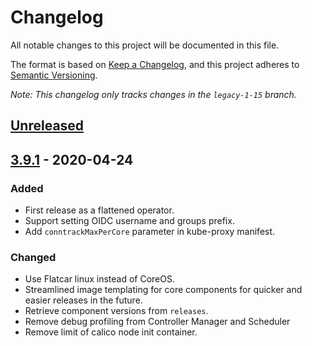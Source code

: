 # Changelog

All notable changes to this project will be documented in this file.

The format is based on [Keep a Changelog](https://keepachangelog.com/en/1.0.0/),
and this project adheres to [Semantic Versioning](https://semver.org/spec/v2.0.0.html).

*Note: This changelog only tracks changes in the `legacy-1-15` branch.*

## [Unreleased]

## [3.9.1] - 2020-04-24

### Added

- First release as a flattened operator.
- Support setting OIDC username and groups prefix.
- Add `conntrackMaxPerCore` parameter in kube-proxy manifest.

### Changed

- Use Flatcar linux instead of CoreOS.
- Streamlined image templating for core components for quicker and easier releases in the future.
- Retrieve component versions from `releases`.
- Remove debug profiling from Controller Manager and Scheduler
- Remove limit of calico node init container.

[Unreleased]: https://github.com/giantswarm/kvm-operator/compare/v3.9.1...legacy-1-15
[3.9.1]: https://github.com/giantswarm/kvm-operator/releases/tag/v3.9.1
